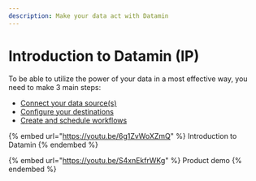 ```yaml
---
description: Make your data act with Datamin
---
```


# Introduction to Datamin (IP)



To be able to utilize the power of your data in a most effective way, you need to make 3 main steps:

* [Connect your data source(s)](data-sources/connecting-a-data-source.md)
* [Configure your destinations](destinations/connecting-a-destination-ip.md)
* [Create and schedule workflows](workflows-and-actions/workflow-management-ip.md)

{% embed url="https://youtu.be/6g1ZvWoXZmQ" %}
Introduction to Datamin
{% endembed %}

{% embed url="https://youtu.be/S4xnEkfrWKg" %}
Product demo
{% endembed %}

